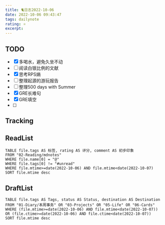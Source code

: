 ```yaml
---
title: 🐈日志2022-10-06
date: 2022-10-06 09:43:47
tags: dailynote
rating: ⭐️
excerpt: 
---
```

## TODO
- [x] 多喝水，避免久坐不动
- [ ] 阅读白银比例的文献
- [x] 思考RPS熵
- [ ] 整理起源的游玩报告
- [ ] 整理500 days with Summer
- [x] GRE长难句
- [x] GRE填空
- [ ] 

## Tracking


## ReadList 
<!--此处显示今日已阅读文献-->
```dataview
TABLE file.tags AS 标签, rating AS 评分, comment AS 初步印象
FROM "02-Reading/mdnotes"
WHERE file.name[0] = "@"
WHERE file.tags[0] != "#unread"
WHERE file.mtime>=date(2022-10-06) AND file.mtime<date(2022-10-07)
SORT file.mtime desc
```

## DraftList
<!--此处显示今日新增或修改的草稿或其它非文献笔记文件-->

```dataview
TABLE file.tags AS Tags, status AS Status, destination AS Destination
FROM "01-Diary/本周事务" OR "03-Projects" OR "05-Life" OR "06-Cards"
WHERE (file.mtime>=date(2022-10-06) AND file.mtime<date(2022-10-07)) OR (file.ctime>=date(2022-10-06) AND file.ctime<date(2022-10-07))
SORT file.mtime desc
```